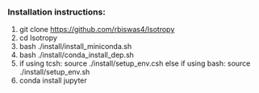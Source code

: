 ### Installation instructions:

1. git clone https://github.com/rbiswas4/Isotropy
2. cd Isotropy
3. bash ./install/install_miniconda.sh
4. bash ./install/conda_install_dep.sh
5. if using tcsh: source ./install/setup_env.csh
   else if using bash: source ./install/setup_env.sh
6. conda install jupyter
